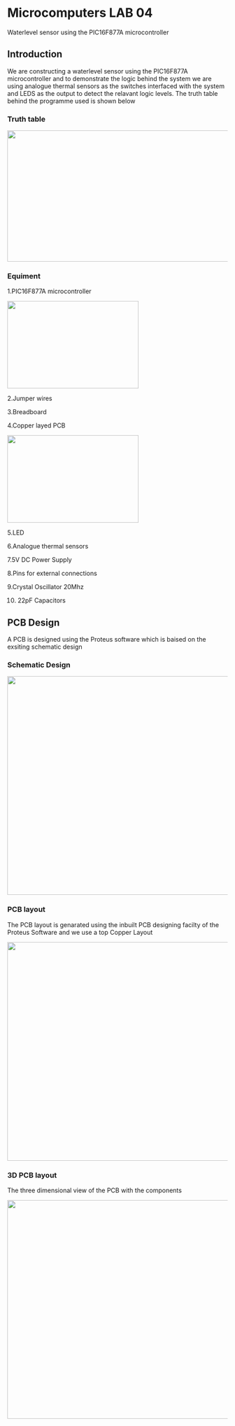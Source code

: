 
# Microcomputers LAB 04 
Waterlevel sensor using the PIC16F877A microcontroller 

## Introduction
We are constructing a waterlevel sensor using the PIC16F877A microcontroller and to demonstrate the logic behind the system we are using analogue thermal sensors as the switches interfaced with the system and LEDS as the output to detect the relavant logic levels. The truth table behind the programme used is shown below

### Truth table
<img src = "https://user-images.githubusercontent.com/111168422/184471413-6dc406d7-23a6-4f0d-9beb-82599c1baef8.png" width = "600" height ="300"/>

### Equiment

1.PIC16F877A microcontroller

<img src = "https://user-images.githubusercontent.com/111168422/184471728-6b954ec5-211a-49df-b4c6-b384149828d5.jpg" width = "300" height = "200"/>

2.Jumper wires

3.Breadboard

4.Copper layed PCB

<img src = "https://user-images.githubusercontent.com/111168422/184474247-b2addf19-b9cb-488e-8027-138786af37ea.jpeg" width = "300" height = "200"/>

5.LED 

6.Analogue thermal sensors

7.5V DC Power Supply

8.Pins for external connections

9.Crystal Oscillator 20Mhz

10. 22pF Capacitors


## PCB Design

A PCB is designed using the Proteus software which is baised on the exsiting schematic design 

### Schematic Design 

<img src = "https://user-images.githubusercontent.com/111168422/184474878-cc7ec50e-db44-469c-8861-7aca1c22faf3.jpeg" width = "900" height = "500"/>

### PCB layout 

The PCB layout is genarated using the inbuilt PCB designing facilty of the Proteus Software and we use a top Copper Layout 

<img src = "https://user-images.githubusercontent.com/111168422/184475254-48a2ccd2-a423-4db6-a665-fbf007c17365.jpeg" width = "900" height = "500"/>

### 3D PCB layout

The three dimensional view of the PCB with the components

<img src = "https://user-images.githubusercontent.com/111168422/184476003-4653df47-2c4b-4597-a753-383ee8d157ca.png" width = "900" height = "500"/>



